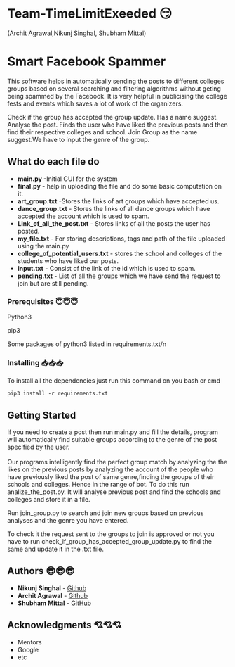 # Team-TimeLimitExeeded 😏 
(Archit Agrawal,Nikunj Singhal, Shubham Mittal)


# Smart Facebook Spammer 
This software helps in automatically sending the posts to different colleges groups based on several searching and filtering algorithms without geting being spammed by the Facebook. It is very helpful in publicising the college fests and events which saves a lot of work of the organizers.



Check if the group has accepted the group update.
Has a name suggest.
Analyse the post.
Finds the user who have liked the previous posts and then find their respective colleges and school.
Join Group as the name suggest.We have to input the genre of the group.


## What do each file do
* **main.py**   -Initial GUI for the system
* **final.py**  - help in uploading the file and do some basic computation on it.
* **art_group.txt**       -Stores the links of art groups which have accepted us.
* **dance_group.txt**    - Stores the links of all dance groups which have accepted the account which is used to spam.
* **Link_of_all_the_post.txt** - Stores links of all the posts the user has posted.
* **my_file.txt**  - For storing descriptions, tags and path of the file uploaded using the main.py
* **college_of_potential_users.txt** - stores the school and colleges of the students who have liked our posts.
* **input.txt**     - Consist of the link of the id which is used to spam.
* **pending.txt** - List of all the groups which we have send the request to join but are still pending.

### Prerequisites 😇😇😇

Python3<br />

pip3<br />

Some packages of python3 listed in requirements.txt/n



### Installing    📥📥📥


To install all the dependencies just run this command on you bash or cmd

```
pip3 install -r requirements.txt 
```

## Getting Started 
If you need to create a post then run main.py and fill the details, program will automatically find suitable groups according to the genre of the post specified by the user.
<br/>
<br/>
Our programs intelligently find the perfect group match by analyzing the the likes on the previous posts by analyzing the account of the people who have previously liked the post of same genre,finding the groups of their schools and colleges. Hence in the range of bot.
To do this run analize_the_post.py. It will analyse previous post and find the schools and colleges and store it in a file.
<br/>

Run join_group.py to search and join new groups based on previous analyses and the genre you have entered.

To check it the request sent to the groups to join is approved or not you have to run check_if_group_has_accepted_group_update.py to find the same and update it in the .txt file.
## Authors  😎😎😎

* **Nikunj Singhal**  - [Github](https://github.com/PurpleBooth)
* **Archit Agrawal**  - [Github](https://github.com/PurpleBooth)
* **Shubham Mittal**  - [GitHub](https://github.com/shubhammitt)

## Acknowledgments 💘💘💘

* Mentors
* Google
* etc
